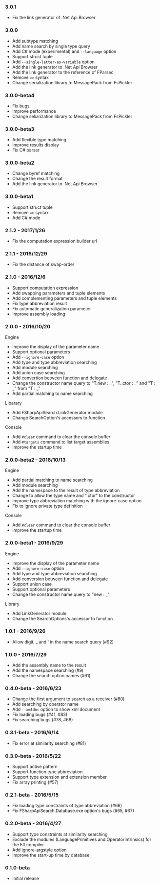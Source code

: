 ### 3.0.1
* Fix the link generator of .Net Api Browser

### 3.0.0
* Add subtype matching
* Add name search by single type query
* Add C# mode (experimental) and `--language` option
* Support struct tuple
* Add `--single-letter-as-variable` option
* Add the link generator to .Net Api Browser
* Add the link generator to the reference of FParsec
* Remove `=>` syntax
* Change serialization library to MessagePack from FsPickler

### 3.0.0-beta4
* Fix bugs
* Improve performance
* Change seliarization library to MessagePack from FsPickler

### 3.0.0-beta3
* Add flexible type matching
* Improve results display
* Fix C# parser

### 3.0.0-beta2
* Change byref matching
* Change the result format
* Add the link generator to .Net Api Browser

### 3.0.0-beta1
* Support struct tuple
* Remove `=>` syntax
* Add C# mode

### 2.1.2 - 2017/1/26
* Fix the computation expression builder url

### 2.1.1 - 2016/12/29
* Fix the distance of swap-order

### 2.1.0 - 2016/12/6
* Support computation expression
* Add swapping parameters and tuple elements
* Add complementing parameters and tuple elements
* Fix type abbreviation result
* Fix automatic generalization parameter
* Improve assembly loading

### 2.0.0 - 2016/10/20
Engine
* Improve the display of the parameter name
* Support optional parameters
* Add `--ignore-case` option
* Add type and type abbreviation searching
* Add module searching
* Add union case searching
* Add convertion between function and delegate
* Change the constructor name query to "T.new : _", "T..ctor : _" and "T : _" from "T : _"
* Add partial matching to name searching

Libarary
* Add FSharpApiSearch.LinkGenerator module
* Change SearchOption's accessors to function

Console
* Add `#clear` command to clear the console buffer
* Add `#targets` command to list target assemblies
* Improve the startup time

### 2.0.0-beta2 - 2016/10/13
Engine
* Add partial matching to name searching
* Add module searching
* Add the namespace to the result of type abbreviation
* Change to allow the type name and ".ctor" to the constructor
* Improve type abbreviation matching with the ignore-case option
* Fix to ignore private type definition

Console
* Add `#clear` command to clear the console buffer
* Improve the startup time

### 2.0.0-beta1 - 2016/9/29
Engine
* Improve the display of the parameter name
* Add `--ignore-case` option
* Add type and type abbreviation searching
* Add conversion between function and delegate
* Support union case
* Support optional parameters
* Change the constructor name query to "new : _"

Library
* Add LinkGenerator module
* Change the SearchOptions's accessor to function

### 1.0.1 - 2016/9/26
* Allow digit, _ and ' in the name search query (#92)

### 1.0.0 - 2016/7/29
* Add the assembly name to the result
* Add the namespace searching (#9)
* Change the search option names (#61)

### 0.4.0-beta - 2016/6/23
* Change the first argument to search as a receiver (#80)
* Add searching by operator name
* Add `--xmldoc` option to show xml document
* Fix loading bugs (#41, #83)
* Fix searching bugs (#78, #68)

### 0.3.1-beta - 2016/6/14
* Fix error at similarity searching (#81)

### 0.3.0-beta - 2016/5/22
* Support active pattern
* Support function type abbreviation
* Support type extension and extension member
* Fix array printing (#57)

### 0.2.1-beta - 2016/5/15
* Fix loading type constraints of type abbreviation (#66)
* Fix FSharpApiSearch.Database.exe option's bugs (#65, #67)

### 0.2.0-beta - 2016/4/27
* Support type constraints at similarity searching
* Exclude the modules (LanguagePrimitives and OperatorIntrinsics) for the F# compiler
* Add ignore-argstyle option
* Improve the start-up time by database

### 0.1.0-beta
* Initial release
